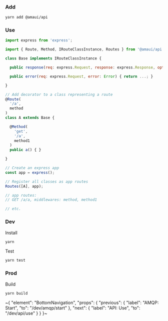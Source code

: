 
### Add

```bash
yarn add @amaui/api
```

### Use

```javascript
import express from 'express';

import { Route, Method, IRouteClassInstance, Routes } from '@amaui/api';

class Base implements IRouteClassInstance {

  public response(req: express.Request, response: express.Response, options: { method: 'json' | 'send', type: 'application/json', }) { return ...; }

  public error(req: express.Request, error: Error) { return ...; }

}

// Add decorator to a class representing a route
@Route(
  '/a',
  method
)
class A extends Base {

  @Method(
    'get',
    '/a',
    method1
  )
  public a() { }

}

// Create an express app
const app = express();

// Register all classes as app routes
Routes([A], app);

// app routes:
// GET /a/a, middlewares: method, method1

// etc.
```

### Dev

Install

```bash
yarn
```

Test

```bash
yarn test
```

### Prod

Build

```bash
yarn build
```

~{
  "element": "BottomNavigation",
  "props": {
    "previous": {
      "label": "AMQP: Start",
      "to": "/dev/amqp/start"
    },
    "next": {
      "label": "API: Use",
      "to": "/dev/api/use"
    }
  }
}~
